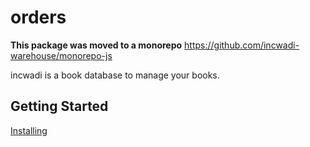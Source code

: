 # orders

**This package was moved to a monorepo** <https://github.com/incwadi-warehouse/monorepo-js>

incwadi is a book database to manage your books.

## Getting Started

[Installing](https://github.com/incwadi-warehouse/docu)
